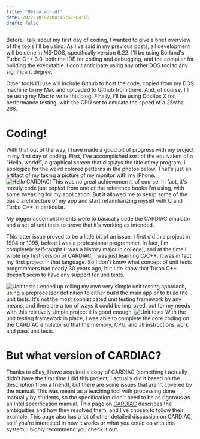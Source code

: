 ```yaml
---
title: "Hello world!"
date: 2022-10-02T00:45:51-04:00
draft: false
---
```

Before I talk about my first day of coding, I wanted to give a brief overview of the tools I'll be using.  As I've said in my previous posts, all development will be done in MS-DOS, specifically version 6.22.  I'll be using Borland's Turbo C++ 3.0, both the IDE for coding and debugging, and the compiler for building the executable.  I don't anticipate using any other DOS tool to any significant degree.

Other tools I'll use will include Github to host the code, copied from my DOS machine to my Mac and uploaded to Github from there.  And, of course, I'll be using my Mac to write this blog.  Finally, I'll be using DosBox X for performance testing, with the CPU set to emulate the speed of a 25Mhz 286.

# Coding!
With that out of the way, I have made a good bit of progress with my project in my first day of coding.  First, I've accomplished sort of the equivalent of a "Hello, world!", a graphical screen that displays the title of my program.  I apologize for the weird colored patterns in the photos below.  That's just an artifact of my taking a picture of my monitor with my iPhone.
![Hello CARDIAC!](/IMG_1067.jpg)
This was no great achievemernt, of course.  In fact, it's mostly code just copied from one of the reference books I'm using, with some tweaking for my application.  But it allowed me to setup some of the basic architecture of my app and start refamiliarizing myself with C and Turbo C++ in particular.

My bigger accomplishments were to basically code the CARDIAC emulator and a set of unit tests to prove that it's working as intended.

This latter issue proved to be a little bit of an issue.  I first did this project in 1994 or 1995, before I was a professional programmer.  In fact, I'm completely self-taught (I was a history major in college), and at the time I wrote my first version of CARDIAC, I was just learning C/C++.  It was in fact my first project in that language.  So I don't know what concept of unit tests programmers had nearly 30 years ago, but I do know that Turbo C++ doesn't seem to have any support for unit tests.

![Unit tests](/IMG_1070.jpg)
I ended up rolling my own very simple unit testing approach, using a preprocessor definition to either build the main app or to build the unit tests.  It's not the most sophisticated unit testing framework by any means, and there are a ton of ways it could be improved, but for my needs with this relatively simple project it is good enough.
![Unit tests](/IMG_1069.jpg)
With the unit testing framework in place, I was able to complete the core coding on the CARDIAC emulator so that the memory, CPU, and all instructions work and pass unit tests.

# But what version of CARDIAC?
Thanks to eBay, I have acquired a copy of CARDIAC (something I actually didn't have the first time I did this project; I actually did it based on the description from a friend), but there are some issues that aren't covered by the manual.  This was meant as a teaching tool with processing done manually by students, so the specification didn't need to be as rigorous as an Intel specification manual.  This page on [CARDIAC](https://www.cs.drexel.edu/~bls96/museum/cardiac.html) describes the ambiguities and how they resolved them, and I've chosen to follow their example.  This page also has a lot of other detailed discussion on CARDIAC, so if you're interested in how it works or what you could do with this system, I highly recommend you check it out.